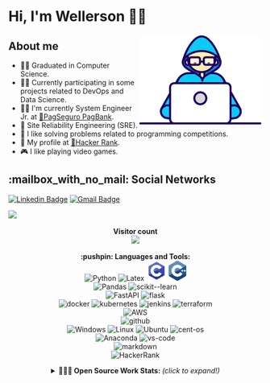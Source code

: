 # Hi, I'm Wellerson :man_technologist:

<img align="right" alt="GIF" src="https://github.com/WellersonPrenholato/WellersonPrenholato/blob/master/gifs/Developer.gif" />

## About me
- 👨‍🎓 Graduated in Computer Science.
- 👨‍💻 Currently participating in some projects related to DevOps and Data Science.
- 👨‍💻 I'm currently System Engineer Jr. at [💚PagSeguro PagBank](https://pagseguro.uol.com.br/).
- 🚀 Site Reliability Engineering (SRE).
- :blue_heart: I like solving problems related to programming competitions.
- 🧩 My profile at [🎯Hacker Rank](https://www.hackerrank.com/Wellerson).
- :video_game: I like playing video games.


<!-- - 📚 Full stack development student at [🚀Rocketseat GoStack](https://rocketseat.com.br/). -->

 <p align="center"> 
  <h2>:mailbox_with_no_mail: Social Networks</h2>
  
  [![Linkedin Badge](https://img.shields.io/badge/LinkedIn-0077B5?style=for-the-badge&logo=linkedin&logoColor=white&link=https://www.linkedin.com/in/wellersonprenholato/)](https://www.linkedin.com/in/wellersonprenholato/)
  [![Gmail Badge](https://img.shields.io/badge/Gmail-D14836?style=for-the-badge&logo=gmail&logoColor=white&link=mailto:wellerson.prenholato@gmail.com)](mailto:wellerson.prenholato@gmail.com)
  
  <a aria-label="Completed" href="https://app.rocketseat.com.br/me/wellerson-prenholato">
    <img src="https://img.shields.io/badge/Profile%20RocketSeat-GoStack%2013.0-8257E5?logo=data:image/png;base64,iVBORw0KGgoAAAANSUhEUgAAABAAAAAQCAMAAAAoLQ9TAAAALVBMVEVHcExxWsF0XMJzXMJxWcFsUsD///9jRrzY0u6Xh9Gsn9n39fyMecy0qd2bjNJWBT0WAAAABHRSTlMA2Do606wF2QAAAGlJREFUGJVdj1cWwCAIBLEsRU3uf9xobDH8+GZwUYi8i6ucJwrxKE+7D0G9Q4vlYqtmCSjndr4CgCgzlyFgfKfKCVO0LrPKjmiqMxGXkJwNnXskqWG+1oSM+BSwD8f29YLNjvx/OQrn+g99oQSoNmt3PgAAAABJRU5ErkJggg=="></img>
  </a>
  
</p>
 
 <p align="center">
  <b>Visitor count</b><br>
  <img src="https://profile-counter.glitch.me/WellersonPrenholato/count.svg" />
</p>

  <p align="center">
  <b>:pushpin: Languages and Tools: </b>
  <br />

  <!-- ### Languages and Tools: -->
  <span title="Python">
  <img alt="Python" height="33px" width="100px" src="https://img.shields.io/badge/python-3670A0?style=for-the-badge&logo=python&logoColor=ffdd54"/>
  </span>
  <span title="Latex">
  <img alt="Latex" height="33px" width="100px" src="https://img.shields.io/badge/latex-%23008080.svg?style=for-the-badge&logo=latex&logoColor=white"/>
  </span>
  <span title="C">
  <img alt="C" width="40px" src="https://raw.githubusercontent.com/WellersonPrenholato/WellersonPrenholato/master/icons/c.svg"/>
  </span>
  <span title="C plus plus">
  <img alt="C plus plus" width="35px" src="https://raw.githubusercontent.com/WellersonPrenholato/WellersonPrenholato/master/icons/cplusplus.svg"/>
  </span>

  
  <br />
  
  <span title="Pandas">
  <img alt="Pandas" width="100px" src="https://img.shields.io/badge/pandas-%23150458.svg?style=for-the-badge&logo=pandas&logoColor=white"/>
  </span>
  <span title="scikit--learn">
  <img alt="scikit--learn" width="100px" height="29px" src="https://img.shields.io/badge/scikit--learn-%23F7931E.svg?style=for-the-badge&logo=scikit-learn&logoColor=white"/>
  </span>
  
  <br />
  
  <span title="FastAPI">
  <img alt="FastAPI" height="33px" width="100px" src="https://img.shields.io/badge/FastAPI-005571?style=for-the-badge&logo=fastapi"/>
  </span>
  <span title="flask">
  <img alt="flask" width="100px" src="https://img.shields.io/badge/flask-%23000.svg?style=for-the-badge&logo=flask&logoColor=white"/>
  </span>
  
  <br />
  
  <span title="docker">
  <img alt="docker" height="33px" width="100px" src="https://img.shields.io/badge/docker-%230db7ed.svg?style=for-the-badge&logo=docker&logoColor=white"/>
  </span>
  <span title="kubernetes">
  <img alt="kubernetes" height="33px" width="100px" src="https://img.shields.io/badge/kubernetes-%23326ce5.svg?style=for-the-badge&logo=kubernetes&logoColor=white"/>
  </span>
  <span title="jenkins">
  <img alt="jenkins" height="33px" width="100px" src="https://img.shields.io/badge/jenkins-%232C5263.svg?style=for-the-badge&logo=jenkins&logoColor=white"/>
  </span>
  <span title="terraform">
  <img alt="terraform" height="33px" width="100px" src="https://img.shields.io/badge/terraform-%235835CC.svg?style=for-the-badge&logo=terraform&logoColor=white"/>
  </span>
  
  <br />
  
  <span title="AWS">
  <img alt="AWS" width="90px" src="https://img.shields.io/badge/AWS-%23FF9900.svg?style=for-the-badge&logo=amazon-aws&logoColor=white"/>
  </span>
  
  <br />
  
  <span title="github">
  <img alt="github" height="33px" width="100px" src="https://img.shields.io/badge/github-%23121011.svg?style=for-the-badge&logo=github&logoColor=white"/>
  </span>
  
  <br />
   
  <span title="Windows">
  <img alt="Windows" height="33px" width="100px" src="https://img.shields.io/badge/Windows-0078D6?style=for-the-badge&logo=windows&logoColor=white"/>
  </span>
  <span title="Linux">
  <img alt="Linux" width="100px" src="https://img.shields.io/badge/Linux-FCC624?style=for-the-badge&logo=linux&logoColor=black"/>
  </span>
  <span title="Ubuntu">
  <img alt="Ubuntu" height="33px" width="100px" src="https://img.shields.io/badge/Ubuntu-E95420?style=for-the-badge&logo=ubuntu&logoColor=white"/>
  </span>
  <span title="cent-os">
  <img alt="cent-os" height="33px" width="100px" src="https://img.shields.io/badge/cent%20os-002260?style=for-the-badge&logo=centos&logoColor=F0F0F0"/>
  </span>
  <!--<span title="SUSE">-->
  <!--<img alt="SUSE" height="33px" width="100px" src="https://img.shields.io/badge/SUSE-0C322C?style=for-the-badge&logo=SUSE&logoColor=white"/>-->
  <!--</span>-->
  
  <br />
  
  <span title="Anaconda">
  <img alt="Anaconda" height="30px" width="100px" width="35px" src="https://img.shields.io/badge/Anaconda-%2344A833.svg?style=for-the-badge&logo=anaconda&logoColor=white"/>
  </span>
  <span title="vs-code">
  <img alt="vs-code" height="30px" width="100px" width="35px" src="https://img.shields.io/badge/Visual%20Studio%20Code-0078d7.svg?style=for-the-badge&logo=visual-studio-code&logoColor=white"/>
  </span>
  
  
  
  <br />
  
  <span title="MarkDown">
  <img height="30px" width="120px" src="https://img.shields.io/badge/Markdown-000000?style=for-the-badge&logo=markdown&logoColor=white" alt="markdown" /> 
  </span>
  
  <br />
       
  <span title="HackerRank">
  <img height="30px" alt="HackerRank" width="120px" src="https://img.shields.io/badge/-Hackerrank-2EC866?style=for-the-badge&logo=HackerRank&logoColor=white"/> 
  </span>
  
  

  
  <!--<span title="Python"> -->
  <!--<img alt="Python" width="35px" src="https://raw.githubusercontent.com/WellersonPrenholato/WellersonPrenholato/master/icons/python.svg"/> -->
  <!--</span> -->
  <!--<span title="Terminal"> -->
  <!--<img alt="Terminal" width="35px" src="https://raw.githubusercontent.com/WellersonPrenholato/WellersonPrenholato/master/icons/terminal.svg"/> -->
  <!--</span> -->
  <!--<span title="Git"> -->
  <!--<img alt="Git" width="35px" src="https://raw.githubusercontent.com/WellersonPrenholato/WellersonPrenholato/master/icons/git.svg"/> -->
  <!--</span> -->

  <br />
</div>

<details align="center">
  <summary> <b> 👨🏻‍💻 Open Source Work Stats: </b> <i>(click to expand!)</i> </summary>
  <br />
<!--   <p width="80%"> -->
<!--     <img width="45%" align="left" src="https://github-readme-stats.vercel.app/api/top-langs/?username=WellersonPrenholato&layout=compact&hide=html,jupyter%20notebook&theme=dark" alt="WellersonPrenholato" /> -->
    <img width="50%" align="center" src="https://github.com/WellersonPrenholato/graphics-readme/blob/master/linguages-statistics.png" alt="WellersonPrenholato" />
    <img width="40%" align="center" src="https://github-readme-stats.vercel.app/api?username=WellersonPrenholato&show_icons=true&theme=dark&count_private=true&hide=contribs,issues&include_all_commits=true" alt="WellersonPrenholato" />
  <!--</p>-->
</details>
